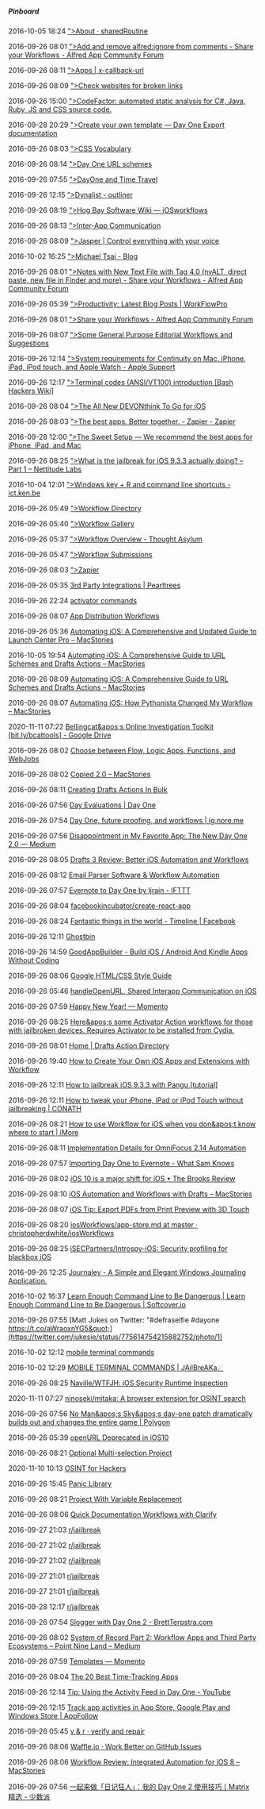#####  Pinboard

2016-10-05 18:24 [&quot;&gt;About · sharedRoutine](http://www.sharedroutine.com/about)

2016-09-26 08:01 [&quot;&gt;Add and remove alfred:ignore from comments - Share your Workflows - Alfred App Community Forum](https://www.alfredforum.com/topic/213-add-and-remove-alfredignore-from-comments)

2016-09-26 08:11 [&quot;&gt;Apps | x-callback-url](http://x-callback-url.com/apps/)

2016-09-26 08:09 [&quot;&gt;Check websites for broken links](http://wummel.github.io/linkchecker/)

2016-09-26 15:00 [&quot;&gt;CodeFactor: automated static analysis for C#, Java, Ruby, JS and CSS source code.](https://www.codefactor.io/?ref=producthunt)

2016-09-28 20:29 [&quot;&gt;Create your own template — Day One Export documentation](https://day-one-export.readthedocs.io/en/latest/templates.html)

2016-09-26 08:03 [&quot;&gt;CSS Vocabulary](http://apps.workflower.fi/vocabs/css/en#type-selector)

2016-09-26 08:14 [&quot;&gt;Day One URL schemes](https://dayoneapp.com/guides/)

2016-09-26 07:55 [&quot;&gt;DayOne and Time Travel](http://www.macdrifter.com/2012/02/dayone-and-time-travel.html)

2016-09-26 12:15 [&quot;&gt;Dynalist - outliner](https://dynalist.io/login?url=%2Fd%2Fc9Y5OdWcmcM62yAtcpuR24Yv&error=document)

2016-09-26 08:19 [&quot;&gt;Hog Bay Software Wiki — iOSworkflows](https://www.hogbaysoftware.com/wiki/iOSworkflows)

2016-09-26 08:13 [&quot;&gt;Inter-App Communication](https://developer.apple.com/documentation/uikit)

2016-09-26 08:09 [&quot;&gt;Jasper | Control everything with your voice](http://jasperproject.github.io/)

2016-10-02 16:25 [&quot;&gt;Michael Tsai - Blog](https://mjtsai.com/blog/)

2016-09-26 08:01 [&quot;&gt;Notes with New Text File with Tag 4.0 (nvALT, direct paste, new file in Finder and more) - Share your Workflows - Alfred App Community Forum](https://www.alfredforum.com/topic/719-notes-with-new-text-file-with-tag-40-nvalt-direct-paste-new-file-in-finder-and-more)

2016-09-26 05:39 [&quot;&gt;Productivity: Latest Blog Posts | WorkFlowPro](https://workflowpro.xyz/)

2016-09-26 08:01 [&quot;&gt;Share your Workflows - Alfred App Community Forum](https://www.alfredforum.com/forum/3-share-your-workflows?_fromLogin=1)

2016-09-26 08:07 [&quot;&gt;Some General Purpose Editorial Workflows and Suggestions](http://www.macdrifter.com/2015/06/some-general-purpose-editorial-workflows-and-suggestions.html)

2016-09-26 12:14 [&quot;&gt;System requirements for Continuity on Mac, iPhone, iPad, iPod touch, and Apple Watch - Apple Support](https://support.apple.com/en-us/HT204689#handoff)

2016-09-26 12:17 [&quot;&gt;Terminal codes (ANSI/VT100) introduction [Bash Hackers Wiki]](https://wiki.bash-hackers.org/scripting/terminalcodes)

2016-09-26 08:04 [&quot;&gt;The All New DEVONthink To Go for iOS](http://www.macdrifter.com/2016/09/the-all-new-devonthink-to-go-for-ios.html)

2016-09-26 08:03 [&quot;&gt;The best apps. Better together. - Zapier - Zapier](https://zapier.com/)

2016-09-28 12:00 [&quot;&gt;The Sweet Setup — We recommend the best apps for iPhone, iPad, and Mac](https://thesweetsetup.com/)

2016-09-26 08:25 [&quot;&gt;What is the jailbreak for iOS 9.3.3 actually doing? – Part 1 – Nettitude Labs](https://labs.nettitude.com/blog/what-is-the-jailbreak-for-ios-9-3-3-actually-doing-part-1/)

2016-10-04 12:01 [&quot;&gt;Windows key + R and command line shortcuts - ict.ken.be](https://ict.ken.be/windows-key-r-and-command-line-shortcuts.aspx)

2016-09-26 05:49 [&quot;&gt;Workflow Directory](https://workflow.directory/)

2016-09-26 05:40 [&quot;&gt;Workflow Gallery](http://ww25.workflowgallery.co/?subid1=20220807-0819-2609-8121-02aac75cc329)

2016-09-26 05:37 [&quot;&gt;Workflow Overview - Thought Asylum](https://www.thoughtasylum.com/workflow/)

2016-09-26 05:47 [&quot;&gt;Workflow Submissions](http://workflow-vcs.de/)

2016-09-26 08:03 [&quot;&gt;Zapier](https://zapier.com/app/dashboard)

2016-09-26 05:35 [3rd Party Integrations | Pearltrees](http://www.pearltrees.com/chuzzy/3rd-party-integrations/id14692478)

2016-09-26 22:24 [activator commands](http://beam.wtf/0RnN)

2016-09-26 08:07 [App Distribution Workflows](https://help.apple.com/xcode/mac/current/#/dev8b4250b57)

2016-09-26 05:36 [Automating iOS: A Comprehensive and Updated Guide to Launch Center Pro – MacStories](https://www.macstories.net/tutorials/launch-center-pro-guide/)

2016-10-05 19:54 [Automating iOS: A Comprehensive Guide to URL Schemes and Drafts Actions – MacStories](https://www.google.com/amp/s/www.macstories.net/tutorials/guide-url-scheme-ios-drafts/amp?client=safari)

2016-09-26 08:09 [Automating iOS: A Comprehensive Guide to URL Schemes and Drafts Actions – MacStories](https://www.macstories.net/tutorials/guide-url-scheme-ios-drafts/)

2016-09-26 08:07 [Automating iOS: How Pythonista Changed My Workflow – MacStories](https://www.macstories.net/stories/automating-ios-how-pythonista-changed-my-workflow/)

2020-11-11 07:22 [Bellingcat&amp;apos;s Online Investigation Toolkit [bit.ly/bcattools] - Google Drive](https://docs.google.com/spreadsheets/u/0/d/18rtqh8EG2q1xBo2cLNyhIDuK9jrPGwYr9DI2UncoqJQ/htmlview?gxids=7757&urp=gmail_link#gid=930747607)

2016-09-26 08:02 [Choose between Flow, Logic Apps, Functions, and WebJobs](https://docs.microsoft.com/en-us/azure/azure-functions/functions-compare-logic-apps-ms-flow-webjobs)

2016-09-26 08:02 [Copied 2.0 – MacStories](https://www.macstories.net/news/copied-2-0/)

2016-09-26 08:11 [Creating Drafts Actions In Bulk](https://joebuhlig.com/creating-drafts-actions-in-bulk)

2016-09-26 07:56 [Day Evaluations | Day One](https://dayoneapp.com/blog/day-evaluations/)

2016-09-26 07:54 [Day One, future proofing, and workflows | ig.nore.me](https://ig.nore.me/2016/02/day-one-future-proofing-and-workflows/)

2016-09-26 07:56 [Disappointment in My Favorite App: The New Day One 2.0 — Medium](https://medium.com/@dovizu/disappointment-in-my-favorite-app-the-new-day-one-2-0-a258fc03a0b8#.vg99x73cb)

2016-09-26 08:05 [Drafts 3 Review: Better iOS Automation and Workflows](https://www.macstories.net/reviews/drafts-3-review-better-ios-automation-and-workflows/)

2016-09-26 08:12 [Email Parser Software &amp; Workflow Automation](https://mailparser.io/?ref=producthunt)

2016-09-26 07:57 [Evernote to Day One by ljrain - IFTTT](https://ifttt.com/applets/XFqPLrTv-evernote-to-day-one)

2016-09-26 08:04 [facebookincubator/create-react-app](https://github.com/facebook/create-react-app?cmp=em-web-na-na-newsltr_20160831&imm_mid=0e7407)

2016-09-26 08:24 [Fantastic things in the world - Timeline | Facebook](https://www.facebook.com/fantasticworld/videos/628272544021302)

2016-09-26 12:11 [Ghostbin](https://pst.klgrth.io/)

2016-09-26 14:59 [GoodAppBuilder - Build iOS / Android And Kindle Apps Without Coding](http://goodappbuilder.com/?ref=producthunt#call_to_action)

2016-09-26 08:06 [Google HTML/CSS Style Guide](https://google.github.io/styleguide/htmlcssguide.xml)

2016-09-26 05:46 [handleOpenURL, Shared Interapp Communication on iOS](http://handleopenurl.com/)

2016-09-26 07:59 [Happy New Year! — Momento](https://momentoapp.com/blog/2016/1/1/happy-new-year)

2016-09-26 08:25 [Here&amp;apos;s some Activator Action workflows for those with jailbroken devices. Requires Activator to be installed from Cydia.](https://www.reddit.com/r/workflow/comments/3p3qn0/heres_some_activator_action_workflows_for_those)

2016-09-26 08:01 [Home | Drafts Action Directory](https://docs.getdrafts.com/drafts4)

2016-09-26 19:40 [How to Create Your Own iOS Apps and Extensions with Workflow](https://lifehacker.com/how-to-create-your-own-ios-apps-and-extensions-with-wor-1672952936)

2016-09-26 12:11 [How to jailbreak iOS 9.3.3 with Pangu [tutorial]](https://www.idownloadblog.com/2016/07/24/how-to-jailbreak-ios-9-3-3-pangu/)

2016-09-26 12:11 [How to tweak your iPhone, iPad or iPod Touch without jailbreaking | CONATH](https://chrisp.cafe/conath.me/2016/01/tweak-iphone-without-jailbreaking/)

2016-09-26 08:21 [How to use Workflow for iOS when you don&amp;apos;t know where to start | iMore](https://www.imore.com/how-use-workflow-ios-when-you-dont-know-where-start)

2016-09-26 08:11 [Implementation Details for OmniFocus 2.14 Automation](https://discourse.omnigroup.com/t/implementation-details-for-omnifocus-2-14-automation/24179)

2016-09-26 07:57 [Importing Day One to Evernote - What Sam Knows](https://whatsamknows.tumblr.com/post/95711821776/importing-day-one-to-evernote)

2016-09-26 08:02 [iOS 10 is a major shift for iOS • The Brooks Review](https://brooksreview.net/2016/09/ios-10/)

2016-09-26 08:10 [iOS Automation and Workflows with Drafts – MacStories](https://www.macstories.net/reviews/ios-automation-and-workflows-with-drafts/)

2016-09-26 08:07 [iOS Tip: Export PDFs from Print Preview with 3D Touch](https://www.macstories.net/ios/ios-tip-export-pdfs-from-print-preview-with-3d-touch/)

2016-09-26 08:20 [iosWorkflows/app-store.md at master · christopherdwhite/iosWorkflows](https://github.com/ChristinWhite/iosWorkflows/blob/master/app-store.md)

2016-09-26 08:25 [iSECPartners/Introspy-iOS: Security profiling for blackbox iOS](https://github.com/iSECPartners/Introspy-iOS)

2016-09-26 12:25 [Journaley - A Simple and Elegant Windows Journaling Application.](http://journaleyapp.com/)

2016-10-02 16:37 [Learn Enough Command Line to Be Dangerous | Learn Enough Command Line to Be Dangerous | Softcover.io](https://www.learnenough.com/command-line-tutorial)

2016-09-26 07:55 [Matt Jukes on Twitter: &quot;#defraselfie #dayone https://t.co/aWraoxnYG5&quot;](https://twitter.com/jukesie/status/775614754215882752/photo/1)

2016-10-02 12:12 [mobile terminal commands](http://beam.wtf/bXLa)

2016-10-02 12:29 [MOBILE TERMINAL COMMANDS | JAilBreAKa☄](https://jailbreaka.wordpress.com/2011/06/17/mobile-terminal-commands/)

2016-09-26 08:25 [Naville/WTFJH: iOS Security Runtime Inspection](https://github.com/Naville/WTFJH)

2020-11-11 07:27 [ninoseki/mitaka: A browser extension for OSINT search](https://github.com/ninoseki/mitaka)

2016-09-26 07:56 [No Man&amp;apos;s Sky&amp;apos;s day-one patch dramatically builds out and changes the entire game | Polygon](https://www.polygon.com/2016/8/7/12397380/no-mans-sky-day-one-patch)

2016-09-26 05:39 [openURL Deprecated in iOS10](https://useyourloaf.com/blog/openurl-deprecated-in-ios10)

2016-09-26 08:21 [Optional Multi-selection Project](https://www.icloud.com/shortcuts/ca489f29ea45491e8bc24e7f7ddf85dc)

2020-11-10 10:13 [OSINT for Hackers](https://hakin9.org/download/osint-for-hackers/)

2016-09-26 15:45 [Panic Library](https://help.panic.com/)

2016-09-26 08:21 [Project With Variable Replacement](https://www.icloud.com/shortcuts/e172995dc85944bf83335c8c72c760c5)

2016-09-26 08:06 [Quick Documentation Workflows with Clarify](https://blog.timowens.io/quick-documentation-workflows-with-clarify-2/)

2016-09-27 21:03 [r/jailbreak](https://www.reddit.com/r/jailbreak/comments/336o03/could_someone_please_walk_me_through_how_to)

2016-09-27 21:02 [r/jailbreak](https://www.reddit.com/r/jailbreak/comments/44u56d/question_running_commands_in_activator)

2016-09-27 21:02 [r/jailbreak](https://www.reddit.com/r/jailbreak/comments/4zl9r9/question_whats_wrong_with_my_activate_command)

2016-09-27 21:01 [r/jailbreak](https://www.reddit.com/r/jailbreak/comments/50mudn/question_how_to_run_an_app_in_background_with)

2016-09-27 21:01 [r/jailbreak](https://www.reddit.com/r/jailbreak/comments/53hjdm/discussion_learning_shell_commands_to_do_more)

2016-09-28 12:17 [r/jailbreak](https://www.reddit.com/r/jailbreak/comments/54u6w8/discussion_what_clever_activator_actions_do_you)

2016-09-26 07:54 [Slogger with Day One 2 - BrettTerpstra.com](https://brettterpstra.com/2016/02/04/slogger-with-day-one-2/)

2016-09-26 08:02 [System of Record Part 2: Workflow Apps and Third Party Ecosystems – Point Nine Land – Medium](https://medium.com/point-nine-news/system-of-record-part-2-workflow-apps-and-third-party-ecosystems-fb3ab19824dc#.o229b2wgq)

2016-09-26 07:59 [Templates — Momento](https://momentoapp.com/templates)

2016-09-26 08:04 [The 20 Best Time-Tracking Apps](https://zapier.com/blog/best-time-tracking-apps/)

2016-09-26 12:14 [Tip: Using the Activity Feed in Day One - YouTube](https://m.youtube.com/watch?feature=youtu.be&v=1TYzDqh3PU0)

2016-09-26 12:15 [Track app activities in App Store, Google Play and Windows Store | AppFollow](https://appfollow.io/)

2016-09-26 05:45 [v &amp; r · verify and repair](http://verifyandrepair.com/)

2016-09-26 08:06 [Waffle.io · Work Better on GitHub Issues](https://waffle.io/)

2016-09-26 08:06 [Workflow Review: Integrated Automation for iOS 8 – MacStories](https://www.macstories.net/reviews/workflow-review-integrated-automation-for-ios-8/)

2016-09-26 07:56 [一起来做「日记狂人」：我的 Day One 2 使用技巧丨Matrix 精选 - 少数派](https://sspai.com/post/35243)



